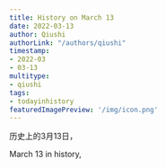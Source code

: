 ```yaml
---
title: History on March 13
date: 2022-03-13
author: Qiushi 
authorLink: "/authors/qiushi"
timestamp: 
- 2022-03
- 03-13
multitype: 
- qiushi
tags: 
- todayinhistory
featuredImagePreview: '/img/icon.png'
---
```









历史上的3月13日，

March 13 in history, 

<!--more-->

